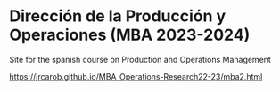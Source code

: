 # Dirección de la Producción y Operaciones (MBA 2023-2024)

Site for the spanish course on Production and Operations Management

https://jrcarob.github.io/MBA_Operations-Research22-23/mba2.html
